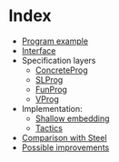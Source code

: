 Index
=========================================

- [Program example](./example_SLList.md)
- [Interface](./interface.md)
- Specification layers
  + [ConcreteProg](./ConcreteProg.md)
  + [SLProg](./SLProg.md)
  + [FunProg](./FunProg.md)
  + [VProg](./VProg.md)
- Implementation:
  + [Shallow embedding](./shallow_embedding.md)
  + [Tactics](./tactics.md)
- [Comparison with Steel](./Steel.md)
- [Possible improvements](./improvements.md)
